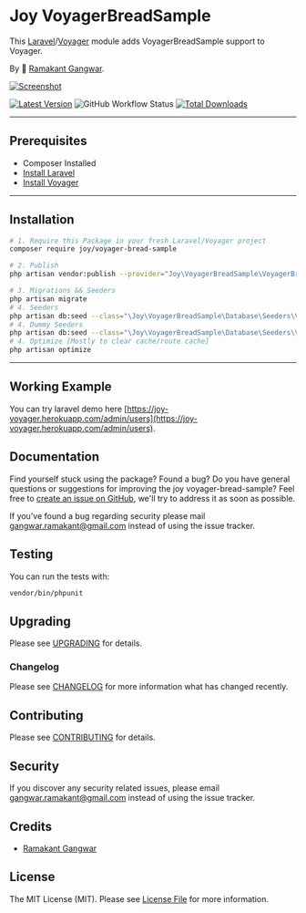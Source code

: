 # Joy VoyagerBreadSample

This [Laravel](https://laravel.com/)/[Voyager](https://voyager.devdojo.com/) module adds VoyagerBreadSample support to Voyager.

By 🐼 [Ramakant Gangwar](https://github.com/rxcod9).

[![Screenshot](https://raw.githubusercontent.com/rxcod9/joy-voyager-bread-sample/main/cover.jpg)](https://joy-voyager.herokuapp.com/)

[![Latest Version](https://img.shields.io/github/v/release/rxcod9/joy-voyager-bread-sample?style=flat-square)](https://github.com/rxcod9/joy-voyager-bread-sample/releases)
![GitHub Workflow Status](https://img.shields.io/github/workflow/status/rxcod9/joy-voyager-bread-sample/run-tests?label=tests)
[![Total Downloads](https://img.shields.io/packagist/dt/joy/voyager-bread-sample.svg?style=flat-square)](https://packagist.org/packages/joy/voyager-bread-sample)

---

## Prerequisites

*   Composer Installed
*   [Install Laravel](https://laravel.com/docs/installation)
*   [Install Voyager](https://github.com/the-control-group/voyager)

---

## Installation

```bash
# 1. Require this Package in your fresh Laravel/Voyager project
composer require joy/voyager-bread-sample

# 2. Publish
php artisan vendor:publish --provider="Joy\VoyagerBreadSample\VoyagerBreadSampleServiceProvider" --force

# 3. Migrations && Seeders
php artisan migrate
# 4. Seeders
php artisan db:seed --class="\Joy\VoyagerBreadSample\Database\Seeders\VoyagerDatabaseSeeder" --force
# 4. Dummy Seeders
php artisan db:seed --class="\Joy\VoyagerBreadSample\Database\Seeders\VoyagerDummyDatabaseSeeder" --force
# 4. Optimize [Mostly to clear cache/route cache]
php artisan optimize
```

---


## Working Example

You can try laravel demo here [https://joy-voyager.herokuapp.com/admin/users](https://joy-voyager.herokuapp.com/admin/users).

## Documentation

Find yourself stuck using the package? Found a bug? Do you have general questions or suggestions for improving the joy voyager-bread-sample? Feel free to [create an issue on GitHub](https://github.com/rxcod9/joy-voyager-bread-sample/issues), we'll try to address it as soon as possible.

If you've found a bug regarding security please mail [gangwar.ramakant@gmail.com](mailto:gangwar.ramakant@gmail.com) instead of using the issue tracker.

## Testing

You can run the tests with:

```bash
vendor/bin/phpunit
```

## Upgrading

Please see [UPGRADING](UPGRADING.md) for details.

### Changelog

Please see [CHANGELOG](CHANGELOG.md) for more information what has changed recently.

## Contributing

Please see [CONTRIBUTING](CONTRIBUTING.md) for details.

## Security

If you discover any security related issues, please email [gangwar.ramakant@gmail.com](mailto:gangwar.ramakant@gmail.com) instead of using the issue tracker.

## Credits

- [Ramakant Gangwar](https://github.com/rxcod9)

## License

The MIT License (MIT). Please see [License File](LICENSE.md) for more information.
